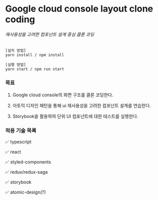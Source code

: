 # Google cloud console layout clone coding

###### 재사용성을 고려한 컴포넌트 설계 중심 클론 코딩


````
[설치 방법]
yarn install / npm install

[실행 방법] 
yarn start / npm run start
 ````


### 목표


1. Google cloud console의 화면 구조를 클론 코딩한다.

2. 아토믹 디자인 패턴을 통해 ui 재사용성을 고려한 컴포넌트 설계를 연습한다.

3. Storybook을 활용하여 단위 UI 컴포넌트에 대한 테스트를 실행한다.


### 적용 기술 목록

✅ typescript

✅ react

✅ styled-components

✅ redux/redux-saga

✅ storybook

✅ atomic-design(?)
